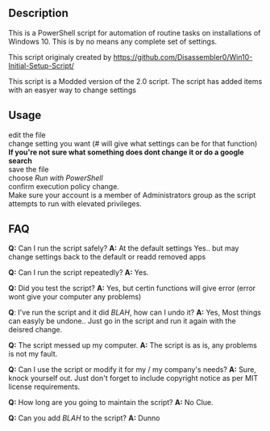 ## Description

This is a PowerShell script for automation of routine tasks on installations of Windows 10. 
This is by no means any complete set of settings.

This script originaly created by https://github.com/Disassembler0/Win10-Initial-Setup-Script/

This script is a Modded version of the 2.0 script.
The script has added items with an easyer way to change settings

## Usage
edit the file<br />
change setting you want (# will give what settings can be for that function) <br />
**If you're not sure what something does dont change it or do a google search** <br />
save the file <br />
choose *Run with PowerShell* <br />
confirm execution policy change. <br>
Make sure your account is a member of Administrators group as the script attempts to run with elevated privileges. <br />

## FAQ
**Q:** Can I run the script safely? 
**A:** At the default settings Yes.. but may change settings back to the default or readd removed apps 

**Q:** Can I run the script repeatedly?
**A:** Yes.

**Q:** Did you test the script?
**A:** Yes, but certin functions will give error (error wont give your computer any problems)

**Q**: I've run the script and it did *BLAH*, how can I undo it?
**A:** Yes, Most things can easyly be undone.. Just go in the script and run it again with the deisred change.

**Q:** The script messed up my computer.
**A:** The script is as is, any problems is not my fault.

**Q:** Can I use the script or modify it for my / my company's needs?
**A:** Sure, knock yourself out. Just don't forget to include copyright notice as per MIT license requirements. 

**Q:** How long are you going to maintain the script?
**A:** No Clue.

**Q:** Can you add *BLAH* to the script?
**A:** Dunno
